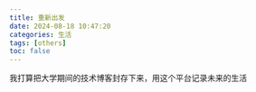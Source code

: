 ```yaml
---
title: 重新出发
date: 2024-08-18 10:47:20
categories: 生活
tags: [others]
toc: false
---
```


我打算把大学期间的技术博客封存下来，用这个平台记录未来的生活
